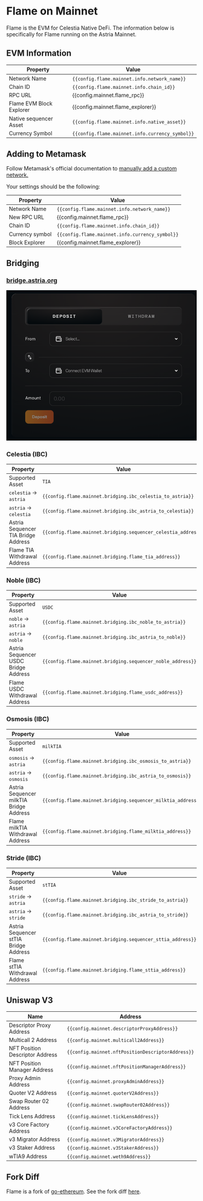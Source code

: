 <!-- markdownlint-disable MD041 MD033 -->

<script setup>
import { siteConfig } from '../config.js'

const config = siteConfig
</script>

# Flame on Mainnet

Flame is the EVM for Celestia Native DeFi. The information below is specifically
for Flame running on the Astria Mainnet.

## EVM Information

| Property | Value |
|-----|-----|
| Network Name | `{{config.flame.mainnet.info.network_name}}` |
| Chain ID | `{{config.flame.mainnet.info.chain_id}}` |
| RPC URL | <a :href="config.mainnet.flame_rpc" target="_blank" rel="noopener noreferrer">{{config.mainnet.flame_rpc}}</a> |
| Flame EVM Block Explorer | <a :href="config.mainnet.flame_explorer" target="_blank" rel="noopener noreferrer">{{config.mainnet.flame_explorer}}</a>  |
| Native sequencer Asset | `{{config.flame.mainnet.info.native_asset}}` |
| Currency Symbol | `{{config.flame.mainnet.info.currency_symbol}}` |

## Adding to Metamask

Follow Metamask's official documentation to [manually add a custom network.](https://support.metamask.io/hc/en-us/articles/360043227612-How-to-add-a-custom-network-RPC#h_01G63GGJ83DGDRCS2ZWXM37CV5)

Your settings should be the following:

| Property | Value |
| --- | --- |
| Network Name | `{{config.flame.mainnet.info.network_name}}` |
| New RPC URL | <a :href="config.mainnet.flame_rpc" target="_blank" rel="noopener noreferrer">{{config.mainnet.flame_rpc}}</a> |
| Chain ID | `{{config.flame.mainnet.info.chain_id}}` |
| Currency symbol | `{{config.flame.mainnet.info.currency_symbol}}` |
| Block Explorer | <a :href="config.mainnet.flame_explorer" target="_blank" rel="noopener noreferrer">{{config.mainnet.flame_explorer}}</a> |

## Bridging

### [bridge.astria.org](https://bridge.astria.org)

![Bridge UI](/bridge-ui-screen.png)

### Celestia (IBC)

| Property | Value |
|-----|-----|
| Supported Asset | `TIA` |
| `celestia` -> `astria` | `{{config.flame.mainnet.bridging.ibc_celestia_to_astria}}` |
| `astria` -> `celestia` | `{{config.flame.mainnet.bridging.ibc_astria_to_celestia}}` |
| Astria Sequencer TIA Bridge Address | `{{config.flame.mainnet.bridging.sequencer_celestia_address}}` |
| Flame TIA Withdrawal Address| `{{config.flame.mainnet.bridging.flame_tia_address}}` |

### Noble (IBC)

| Property | Value |
|-----|-----|
| Supported Asset | `USDC` |
| `noble` -> `astria` | `{{config.flame.mainnet.bridging.ibc_noble_to_astria}}` |
| `astria` -> `noble` | `{{config.flame.mainnet.bridging.ibc_astria_to_noble}}` |
| Astria Sequencer USDC Bridge Address | `{{config.flame.mainnet.bridging.sequencer_noble_address}}` |
| Flame USDC Withdrawal Address| `{{config.flame.mainnet.bridging.flame_usdc_address}}` |

### Osmosis (IBC)

| Property | Value |
|-----|-----|
| Supported Asset | `milkTIA` |
| `osmosis` -> `astria` | `{{config.flame.mainnet.bridging.ibc_osmosis_to_astria}}` |
| `astria` -> `osmosis` | `{{config.flame.mainnet.bridging.ibc_astria_to_osmosis}}` |
| Astria Sequencer milkTIA Bridge Address | `{{config.flame.mainnet.bridging.sequencer_milktia_address}}` |
| Flame milkTIA Withdrawal Address | `{{config.flame.mainnet.bridging.flame_milktia_address}}` |

### Stride (IBC)

| Property | Value |
|-----|-----|
| Supported Asset | `stTIA` |
| `stride` -> `astria` | `{{config.flame.mainnet.bridging.ibc_stride_to_astria}}` |
| `astria` -> `stride` | `{{config.flame.mainnet.bridging.ibc_astria_to_stride}}` |
| Astria Sequencer stTIA Bridge Address | `{{config.flame.mainnet.bridging.sequencer_sttia_address}}` |
| Flame stTIA Withdrawal Address| `{{config.flame.mainnet.bridging.flame_sttia_address}}` |

## Uniswap V3

| Name | Address |
|---|---|
| Descriptor Proxy Address | `{{config.mainnet.descriptorProxyAddress}}` |
| Multicall 2 Address | `{{config.mainnet.multicall2Address}}` |
| NFT Position Descriptor Address | `{{config.mainnet.nftPositionDescriptorAddress}}` |
| NFT Position Manager Address | `{{config.mainnet.nftPositionManagerAddress}}` |
| Proxy Admin Address | `{{config.mainnet.proxyAdminAddress}}` |
| Quoter V2 Address | `{{config.mainnet.quoterV2Address}}` |
| Swap Router 02 Address | `{{config.mainnet.swapRouter02Address}}` |
| Tick Lens Address | `{{config.mainnet.tickLensAddress}}` |
| v3 Core Factory Address | `{{config.mainnet.v3CoreFactoryAddress}}` |
| v3 Migrator Address | `{{config.mainnet.v3MigratorAddress}}` |
| v3 Staker Address | `{{config.mainnet.v3StakerAddress}}` |
| wTIA9 Address | `{{config.mainnet.weth9Address}}` |

## Fork Diff

Flame is a fork of [go-ethereum](https://github.com/ethereum/go-ethereum). See
the fork diff [here](https://astriaorg.github.io/astria-geth/).
